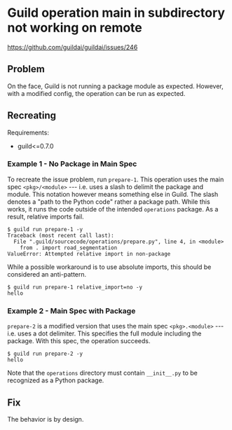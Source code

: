 # Guild operation main in subdirectory not working on remote

https://github.com/guildai/guildai/issues/246

## Problem

On the face, Guild is not running a package module as
expected. However, with a modified config, the operation can be run as
expected.

## Recreating

Requirements:

- guild<=0.7.0

### Example 1 - No Package in Main Spec

To recreate the issue problem, run `prepare-1`. This operation uses
the main spec `<pkg>/<module>` --- i.e. uses a slash to delimit the
package and module. This notation however means something else in
Guild. The slash denotes a "path to the Python code" rather a package
path. While this works, it runs the code outside of the intended
`operations` package. As a result, relative imports fail.

```
$ guild run prepare-1 -y
Traceback (most recent call last):
  File ".guild/sourcecode/operations/prepare.py", line 4, in <module>
    from . import road_segmentation
ValueError: Attempted relative import in non-package
```

While a possible workaround is to use absolute imports, this should be
considered an anti-pattern.


```
$ guild run prepare-1 relative_import=no -y
hello
```

### Example 2 - Main Spec with Package

`prepare-2` is a modified version that uses the main spec
`<pkg>.<module>` --- i.e. uses a dot delimiter. This specifies the
full module including the package. With this spec, the operation
succeeds.

```
$ guild run prepare-2 -y
hello
```

Note that the `operations` directory must contain `__init__.py` to be
recognized as a Python package.

## Fix

The behavior is by design.
